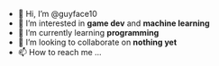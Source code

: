 - 👋 Hi, I’m @guyface10
- 👀 I’m interested in <strong>game dev</strong> and <strong>machine learning</strong>
- 🌱 I’m currently learning <strong>programming</strong>
- 💞️ I’m looking to collaborate on <strong>nothing yet</strong>
- 📫 How to reach me ...

<!---
guyface10/guyface10 is a ✨ special ✨ repository because its `README.md` (this file) appears on your GitHub profile.
You can click the Preview link to take a look at your changes.
--->
